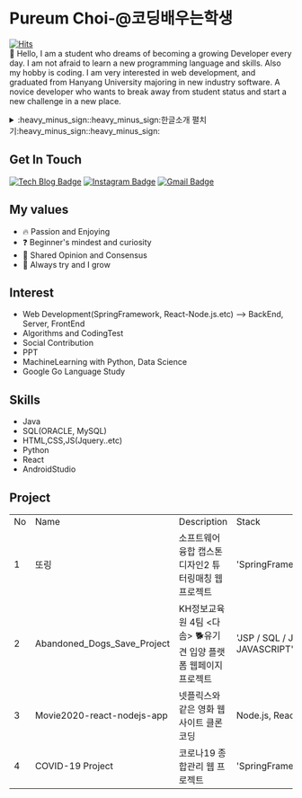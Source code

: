 # Pureum Choi-@코딩배우는학생
[![Hits](https://hits.seeyoufarm.com/api/count/incr/badge.svg?url=https%3A%2F%2Fgithub.com%2Fzzsza)](https://hits.seeyoufarm.com) <br>
👋 Hello, I am a student who dreams of becoming a growing Developer every day.
I am not afraid to learn a new programming language and skills. Also my hobby is coding. I am very interested in web development, and graduated from Hanyang University majoring in new industry software. A novice developer who wants to break away from student status and start a new challenge in a new place.
<details>
<summary>:heavy_minus_sign::heavy_minus_sign:한글소개 펼치기:heavy_minus_sign::heavy_minus_sign:</summary>
<div>
👋 안녕하십니까 최푸름입니다.
</div>
</details>


## Get In Touch
<div align=left>
 
[![Tech Blog Badge](http://img.shields.io/badge/-Tech%20blog-black?style=flat-square&logo=github&link=https://blue-boy.tistory.com/)](https://blue-boy.tistory.com/) 
[![Instagram Badge](https://img.shields.io/badge/-Instagram-dd2a7b?style=flat-square&logo=instagram&logoColor=white&link=https://www.instagram.com/pu_rumm/)](https://www.instagram.com/data.scientist/) 
[![Gmail Badge](https://img.shields.io/badge/-Gmail-d14836?style=flat-square&logo=Gmail&logoColor=white&link=mailto:pooreumsunny@gmail.com)](mailto:pooreumsunny@gmail.com)

</div>

## My values
  - :fire: Passion and Enjoying
  - :question: Beginner's mindest and curiosity
  - :speech_balloon: Shared Opinion and Consensus
  - :rocket: Always try and I grow

## Interest
- Web Development(SpringFramework, React-Node.js.etc)
  --> BackEnd, Server, FrontEnd
- Algorithms and CodingTest
- Social Contribution
- PPT
- MachineLearning with Python, Data Science
- Google Go Language Study


## Skills
- Java
- SQL(ORACLE, MySQL)
- HTML,CSS,JS(Jquery..etc)
- Python
- React
- AndroidStudio

## Project
 <table>
    <tr>
      <td>No</td>
      <td>Name</td>
      <td>Description</td>
      <td>Stack</td>
  </tr>
  <tr>
    <td>1</td>
    <td>또링</td>
    <td>소프트웨어 융합 캡스톤디자인2 튜터링매칭 웹 프로젝트</td>
    <td>'SpringFramework','Tomcat9.0','Java','ORACLE','HTML,CSS,Javascript'</td>
  </tr>
  <tr>
    <td>2</td>
    <td>Abandoned_Dogs_Save_Project</td>
    <td>KH정보교육원 4팀 <다솜> 🐕유기견 입양 플랫폼 웹페이지 프로젝트</td>
    <td>'JSP / SQL / JSTL / JAVA / AJAX / JQUERY / HTML/CSS / JAVASCRIPT','Tomcat9.0','Java','ORACLE','HTML,CSS,Javascript'</td>
  </tr>
  <tr>
    <td>3</td>
    <td>Movie2020-react-nodejs-app</td>
    <td>넷플릭스와 같은 영화 웹사이트 클론코딩</td>
    <td>Node.js, React, HTML/CSS </td>
  </tr> 
   <tr>
    <td>4</td>
    <td>COVID-19 Project</td>
    <td>코로나19 종합관리 웹 프로젝트</td>
    <td>'SpringFramework','Tomcat9.0','Java','ORACLE','HTML,CSS,Javascript',AWS</td>
  </tr>
  </table>

<!--
**choipureum/choipureum** is a ✨ _special_ ✨ repository because its `README.md` (this file) appears on your GitHub profile.

Here are some ideas to get you started:

- 🔭 I’m currently working on ...
- 🌱 I’m currently learning ...
- 👯 I’m looking to collaborate on ...
- 🤔 I’m looking for help with ...
- 💬 Ask me about ...
- 📫 How to reach me: ...
- 😄 Pronouns: ...
- ⚡ Fun fact: ...
-->
